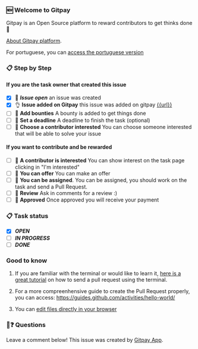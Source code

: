 
### 🆕 Welcome to Gitpay

Gitpay is an Open Source platform to reward contributors to get thinks done 💝

[About Gitpay platform](https://gitpay.me).

For portuguese, you can [access the portuguese version](https://github.com/worknenjoy/gitpay-github-app/blob/master/first-comment.pt-br.md)

### 📋 Step by Step

#### If you are the task owner that created this issue
- [x] 🔔 ***Issue open*** an issue was created
- [x] 👌 **Issue added on Gitpay** this issue was added on gitpay [{{url}}]({{url}})
- [ ] 📝 **Add bounties** A bounty is added to get things done
- [ ] 📝 **Set a deadline** A deadline to finish the task (optional)
- [ ] 💾 **Choose a contributor interested** You can choose someone interested that will be able to solve your issue 

#### If you want to contribute and be rewarded
- [ ] 💾 **A contributor is interested** You can show interest on the task page clicking in "I'm interested" 
- [ ] 💾 **You can offer** You can make an offer
- [ ] 🔀 **You can be assigned**. You can be assigned, you should work on the task and send a Pull Request.
- [ ] 💬 **Review** Ask in comments for a review :)
- [ ] 🏁 **Approved** Once approved you will receive your payment

### 📋 Task status
- [x] ***OPEN***
- [ ] ***IN PROGRESS***
- [ ] ***DONE***

### Good to know

1. If you are familiar with the terminal or would like to learn it, [here is a great tutorial](https://egghead.io/series/how-to-contribute-to-an-open-source-project-on-github) on how to send a pull request using the terminal.

2. For a more compreenhensive guide to create the Pull Request properly, you can access: https://guides.github.com/activities/hello-world/

3. You can [edit files directly in your browser](https://help.github.com/articles/editing-files-in-your-repository/)

### 🤔❓ Questions
Leave a comment below!
This issue was created by [Gitpay App](https://github.com/worknenjoy/gitpay-github-app).
